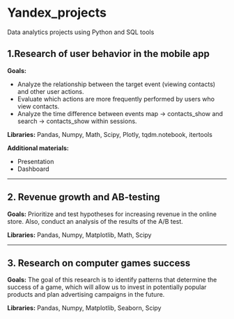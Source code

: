 # Yandex_projects
Data analytics projects using Python and SQL tools

## 1.Research of user behavior in the mobile app
**Goals:**
- Analyze the relationship between the target event (viewing contacts) and other user actions.
- Evaluate which actions are more frequently performed by users who view contacts.
- Analyze the time difference between events map -> contacts_show and search -> contacts_show within sessions.

**Libraries:** Pandas, Numpy, Math, Scipy, Plotly, tqdm.notebook, itertools

**Additional materials:**
- Presentation
- Dashboard

---------------------------------------------------------
## 2. Revenue growth and AB-testing
**Goals:** Prioritize and test hypotheses for increasing revenue in the online store. Also, conduct an analysis of the results of the A/B test.

**Libraries:** Pandas, Numpy, Matplotlib, Math, Scipy

-------------------------------------------------------
## 3. Research on computer games success
**Goals:** The goal of this research is to identify patterns that determine the success of a game, which will allow us to invest in potentially popular products and plan advertising campaigns in the future.

**Libraries:** Pandas, Numpy, Matplotlib, Seaborn, Scipy
